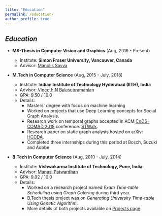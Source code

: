 ```yaml
---
title: "Education"
permalink: /education/
author_profile: true
---
```


##  *Education*

* **MS-Thesis in Computer Vision and Graphics** (Aug, 2019 - Present)
  * Institute: **Simon Fraser University, Vancouver, Canada**
  * Advisor: [Manolis Savva](http://msavva.github.io/)
      

* **M.Tech in Computer Science** (Aug, 2015 - July, 2018)
  * Institute: **Indian Institute of Technology Hyderabad (IITH), India**
  * Advisor: [Vineeth N Balasubramanian](http://www.iith.ac.in/~vineethnb/)
  * GPA: 9.50 / 10.0
  * Details: 
    *  Masters' degree with focus on machine learning
    *  Worked on projects that use Deep Learning concepts for Social Graph Analysis.
    *  Research work on temporal graphs accepted in ACM [CoDS-COMAD 2018](http://cods-comad.in/2018/index.html) conference: [STWalk](https://arxiv.org/pdf/1711.04150.pdf).
    *  Research paper on static graph analysis hosted on arXiv: [HCODA](https://arxiv.org/pdf/1612.09435.pdf).
    *  Completed three internships during this period at Bosch, Suzuki and Adobe
    

* **B.Tech in Computer Science** (Aug, 2010 - July, 2014)
  * Institute: **Vishwakarma Institute of Technology, Pune, India**
  * Advisor: [Manasi Patwardhan](https://www.linkedin.com/in/manasi-patwardhan-25215019/)
  * GPA: 9.02 / 10.0
  * Details: 
    *  Worked on a research project named *Exam Time-table Scheduling using Graph Coloring* during third year.
    *  B.Tech thesis project was on *Generating University Time-table Using Genetic Algorithm*. 
    *  More details of both projects available on [Projects page](https://supriya-gdptl.github.io/projects/).
    

